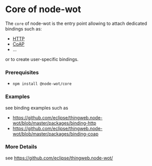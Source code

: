 # Core of node-wot

The `core` of node-wot is the entry point allowing to attach dedicated bindings such as:
* [HTTP](https://github.com/eclipse/thingweb.node-wot/blob/master/packages/binding-http)
* [CoAP](https://github.com/eclipse/thingweb.node-wot/blob/master/packages/binding-coap)
* ... 

or to create user-specific bindings.

### Prerequisites
* `npm install @node-wot/core`


### Examples

see binding examples such as 
* https://github.com/eclipse/thingweb.node-wot/blob/master/packages/binding-http
* https://github.com/eclipse/thingweb.node-wot/blob/master/packages/binding-coap

### More Details

see https://github.com/eclipse/thingweb.node-wot/
